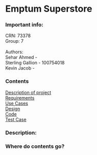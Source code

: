 # Emptum Superstore
### Important info:
CRN: 73378 <br>
Group: 7<br><br>
Authors:<br>
Sehar Ahmed - <br>
Sterling Gallion - 100754018 <br>
Kevin Jacob - <br>

### Contents
[Description of project]()<br>
[Requirements]()<br>
[Use Cases]()<br>
[Design]()<br>
[Code]()<br>
[Test Case]()<br>

### Description:

### Where do contents go?
